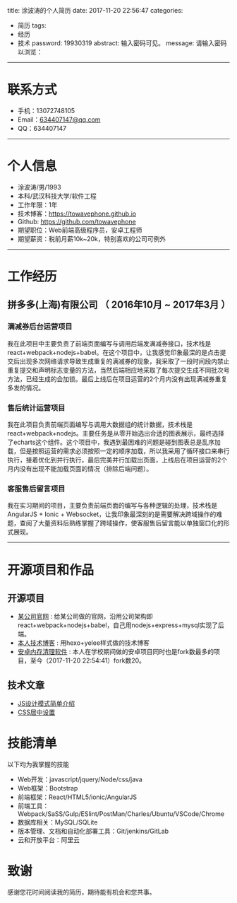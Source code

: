 title: 涂波涛的个人简历
date: 2017-11-20 22:56:47
categories:
- 简历
tags:
- 经历
- 技术
password: 19930319
abstract: 输入密码可见。
message: 请输入密码以浏览：
---

# 联系方式
- 手机：13072748105 
- Email：634407147@qq.com
- QQ：634407147
---
# 个人信息

 - 涂波涛/男/1993 
 - 本科/武汉科技大学/软件工程
 - 工作年限：1年
 - 技术博客：https://towavephone.github.io
 - Github: https://github.com/towavephone
 - 期望职位：Web前端高级程序员，安卓工程师
 - 期望薪资：税前月薪10k~20k，特别喜欢的公司可例外
---
<!-- more -->
# 工作经历
## 拼多多(上海)有限公司 （ 2016年10月 ~ 2017年3月 ）
### 满减券后台运营项目 
我在此项目中主要负责了前端页面编写与调用后端发满减券接口，技术栈是react+webpack+nodejs+babel。在这个项目中，让我感觉印象最深的是点击提交后出现多次网络请求导致生成重复的满减券的现象，我采取了一段时间段内禁止重复提交和声明标志变量的方法，当然后端相应地采取了每次提交生成不同批次号方法，已经生成的会加锁。最后上线后在项目运营的2个月内没有出现满减券重复多发的情况。


### 售后统计运营项目 
我在此项目负责前端页面编写与调用大数据组的统计数据，技术栈是react+webpack+nodejs。主要任务是从零开始选出合适的图表展示，最终选择了echarts这个组件。这个项目中，我遇到最困难的问题是碰到图表总是乱序加载，但是按照运营的需求必须按照一定的顺序加载，所以我采用了循环接口来串行执行，接着优化到并行执行，最后完美并行加载出页面，上线后在项目运营的2个月内没有出现不能加载页面的情况（排除后端问题）。


### 客服售后留言项目
我在实习期间的项目，主要负责前端页面的编写与各种逻辑的处理，技术栈是AngularJS + Ionic + Websocket，让我印象最深刻的是需要解决跨域操作的难题，查阅了大量资料后熟练掌握了跨域操作，使客服售后留言能以单独窗口化的形式展现。

---

# 开源项目和作品
## 开源项目
 - [某公司官网](https://github.com/towavephone/MD-Front-End) : 给某公司做的官网，沿用公司架构即react+webpack+nodejs+babel，自己用nodejs+express+mysql实现了后端。
 - [本人技术博客](https://github.com/towavephone/TowavePhoneBlog) : 用hexo+yelee样式做的技术博客
 - [安卓内存清理软件](https://github.com/towavephone/MemoryCleaner) : 本人在学校期间做的安卓项目同时也是fork数最多的项目，至今（2017-11-20 22:54:41）fork数20。
 
## 技术文章
 - [JS设计模式简单介绍](https://towavephone.github.io/2017/11/16/JS%E8%AE%BE%E8%AE%A1%E6%A8%A1%E5%BC%8F/)
 - [CSS居中设置](https://towavephone.github.io/2017/11/20/css%E5%B1%85%E4%B8%AD%E8%AE%BE%E7%BD%AE/)

# 技能清单

以下均为我掌握的技能

- Web开发：javascript/jquery/Node/css/java
- Web框架：Bootstrap
- 前端框架：React/HTML5/ionic/AngularJS
- 前端工具：Webpack/SaSS/Gulp/ESlint/PostMan/Charles/Ubuntu/VSCode/Chrome
- 数据库相关：MySQL/SQLite
- 版本管理、文档和自动化部署工具：Git/jenkins/GitLab
- 云和开放平台：阿里云

# 致谢
感谢您花时间阅读我的简历，期待能有机会和您共事。